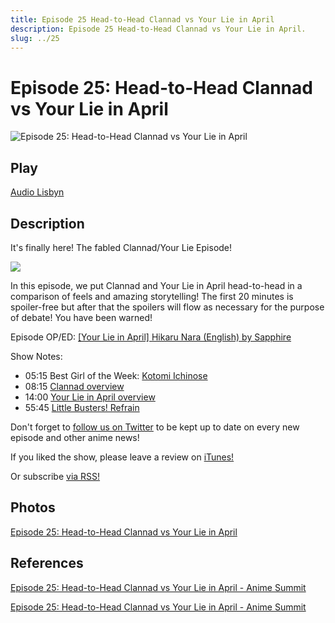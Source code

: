 ```yaml
---
title: Episode 25 Head-to-Head Clannad vs Your Lie in April
description: Episode 25 Head-to-Head Clannad vs Your Lie in April.
slug: ../25
---
```


# Episode 25: Head-to-Head Clannad vs Your Lie in April

![Episode 25: Head-to-Head Clannad vs Your Lie in April](https://i.imgur.com/Ii9WFOz.png)

## Play

[Audio Lisbyn](http://traffic.libsyn.com/ranime/Final_25_mixdown.mp3)

## Description

It's finally here! The fabled Clannad/Your Lie Episode!

[![](https://i.imgur.com/EPnQc1R.png)](http://traffic.libsyn.com/ranime/Final_25_mixdown.mp3)

In this episode, we put Clannad and Your Lie in April head-to-head in a comparison of feels and amazing storytelling! The first 20 minutes is spoiler-free but after that the spoilers will flow as necessary for the purpose of debate! You have been warned!

Episode OP/ED: [[Your Lie in April] Hikaru Nara (English) by Sapphire](https://www.youtube.com/watch?v=KsmtPd99Gpk)

Show Notes:

*   05:15 Best Girl of the Week: [Kotomi Ichinose](http://myanimelist.net/character/4602/Kotomi_Ichinose)
*   [](http://myanimelist.net/character/4602/Kotomi_Ichinose)08:15 [Clannad overview](http://myanimelist.net/anime/2167/Clannad/characters)
*   14:00 [Your Lie in April overview](http://myanimelist.net/anime/23273/Shigatsu_wa_Kimi_no_Uso)
*   55:45 [Little Busters! Refrain](http://myanimelist.net/anime/18195/Little_Busters!:_Refrain "http://myanimelist.net/anime/18195/Little_Busters!:_Refrain")

Don't forget to [follow us on Twitter](https://twitter.com/AnimeSummit) to be kept up to date on every new episode and other anime news!

If you liked the show, please leave a review on [iTunes!](https://itunes.apple.com/us/podcast/anime-summit/id1018790874)

Or subscribe [via RSS!](http://ranime.libsyn.com/rss)

## Photos

[Episode 25: Head-to-Head Clannad vs Your Lie in April](https://i.imgur.com/Ii9WFOz.png)

## References

[Episode 25: Head-to-Head Clannad vs Your Lie in April - Anime Summit](https://web.archive.org/web/20160502203702/http://animesummit.net/episode-25-head-to-head-clannad-vs-your-lie-in-april)

[Episode 25: Head-to-Head Clannad vs Your Lie in April - Anime Summit](http://animesummit.net/episode-25-head-to-head-clannad-vs-your-lie-in-april)